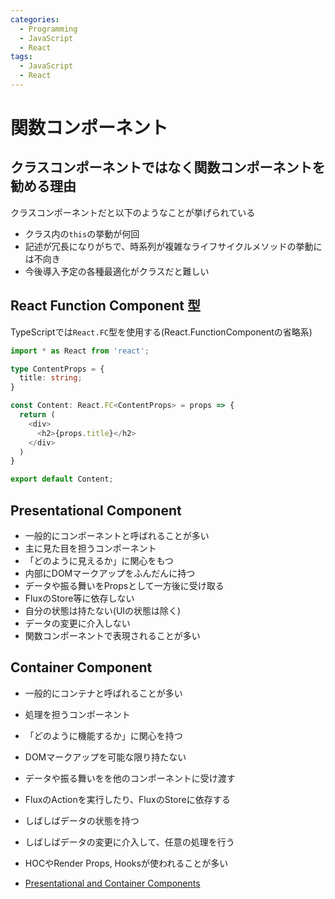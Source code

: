 ```yaml
---
categories:
  - Programming
  - JavaScript
  - React
tags:
  - JavaScript
  - React
---
```


# 関数コンポーネント

## クラスコンポーネントではなく関数コンポーネントを勧める理由

クラスコンポーネントだと以下のようなことが挙げられている

- クラス内の`this`の挙動が何回
- 記述が冗長になりがちで、時系列が複雑なライフサイクルメソッドの挙動には不向き
- 今後導入予定の各種最適化がクラスだと難しい

## React Function Component 型

TypeScriptでは`React.FC`型を使用する(React.FunctionComponentの省略系)

```typescript
import * as React from 'react';

type ContentProps = {
  title: string;
}

const Content: React.FC<ContentProps> = props => {
  return (
    <div>
      <h2>{props.title}</h2>
    </div>
  )
}

export default Content;
```

## Presentational Component

- 一般的にコンポーネントと呼ばれることが多い
- 主に見た目を担うコンポーネント
- 「どのように見えるか」に関心をもつ
- 内部にDOMマークアップをふんだんに持つ
- データや振る舞いをPropsとして一方後に受け取る
- FluxのStore等に依存しない
- 自分の状態は持たない(UIの状態は除く)
- データの変更に介入しない
- 関数コンポーネントで表現されることが多い

## Container Component

- 一般的にコンテナと呼ばれることが多い
- 処理を担うコンポーネント
- 「どのように機能するか」に関心を持つ
- DOMマークアップを可能な限り持たない
- データや振る舞いをを他のコンポーネントに受け渡す
- FluxのActionを実行したり、FluxのStoreに依存する
- しばしばデータの状態を持つ
- しばしばデータの変更に介入して、任意の処理を行う
- HOCやRender Props, Hooksが使われることが多い

- [Presentational and Container Components](https://medium.com/@dan_abramov/smart-and-dumb-components-7ca2f9a7c7d0)
